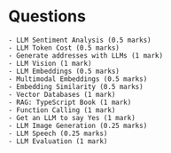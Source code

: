 # Questions
    - LLM Sentiment Analysis (0.5 marks)
    - LLM Token Cost (0.5 marks)
    - Generate addresses with LLMs (1 mark)
    - LLM Vision (1 mark)
    - LLM Embeddings (0.5 marks)
    - Multimodal Embeddings (0.5 marks)
    - Embedding Similarity (0.5 marks)
    - Vector Databases (1 mark)
    - RAG: TypeScript Book (1 mark)
    - Function Calling (1 mark)
    - Get an LLM to say Yes (1 mark)
    - LLM Image Generation (0.25 marks)
    - LLM Speech (0.25 marks)
    - LLM Evaluation (1 mark)